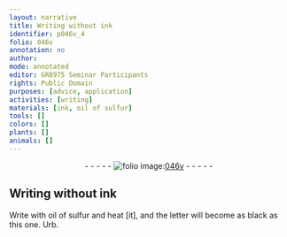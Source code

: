 ```yaml
---
layout: narrative
title: Writing without ink
identifier: p046v_4
folio: 046v
annotation: no
author:
mode: annotated
editor: GR8975 Seminar Participants
rights: Public Domain
purposes: [advice, application]
activities: [writing]
materials: [ink, oil of sulfur]
tools: []
colors: []
plants: []
animals: []
---
```


 <div class="folio" align="center">- - - - - <a href="http://gallica.bnf.fr/ark:/12148/btv1b10500001g/f98.image" target="_blank"><img src="https://cu-mkp.github.io/GR8975-edition/assets/photo-icon.png" alt="folio image: " style="display:inline-block; margin-bottom:-3px;"/>046v</a> - - - - - </div>   <span class="activity"></span> 

## Writing without <span class="material">ink</span>

 
 Write with <span class="material">oil of sulfur</span> and heat [it], and the letter will become as black as this one. Urb. 
 
